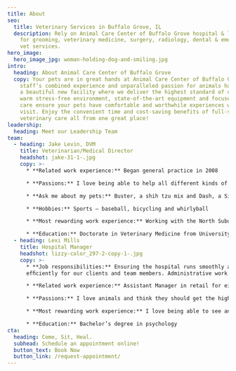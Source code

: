 ```yaml
---
title: About
seo:
  title: Veterinary Services in Buffalo Grove, IL
  description: Rely on Animal Care Center of Buffalo Grove hospital & laboratory
    for grooming, veterinary medicine, surgery, radiology, dental & emergency
    vet services.
hero_image:
  hero_image_jpg: woman-holding-dog-and-smiling.jpg
intro:
  heading: About Animal Care Center of Buffalo Grove
  copy: Your pets are in great hands at Animal Care Center of Buffalo Grove! Our
    staff’s combined experience and unparalleled passion for animals have led to
    a beautiful new facility where we deliver the highest standard of care. Our
    warm stress-free environment, state-of-the-art equipment and focused medical
    care ensure your pets have comfortable and worthwhile experiences with each
    visit. Enjoy the convenient time and cost-saving benefits of full-service
    veterinary care all from one great place!
leadership:
  heading: Meet our Leadership Team
team:
  - heading: Jake Levin, DVM
    title: Veterinarian/Medical Director
    headshot: jake-31-1-.jpg
    copy: >-
      * **Related work experience:** Began general practice in 2008

      * **Passions:** I love being able to help all different kinds of sick dogs and cats and improve the lives of animals in my hometown. I was raised in this community, and I am extremely happy to be able to give back.

      * **Ask me about my pets:** Buster, a shih tzu mix and Dash, a Siberian cat

      * **Hobbies:** Sports – baseball, bicycling and whirlyball

      * **Most rewarding work experience:** Working with the North Suburban Specialty Recreational Association teaching sports and science to children with disabilities.

      * **Education:** Doctorate in Veterinary Medicine from University of Illinois, Urbana Member of the CVMA, AVMA, VIN
  - heading: Lexi Mills
    title: Hospital Manager
    headshot: lizzy-color_297-2-copy-1-.jpg
    copy: >-
      * **Job responsibilities:** Ensuring the hospital runs smoothly and
      efﬁciently for our clients and team members. Administrative work.

      * **Related work experience:** Assistant Manager in retail for eight years.

      * **Passions:** I love animals and think they should get the highest level of care as they rely on us to care and provide for them.

      * **Most rewarding work experience:** I love being able to see and talk to clients as well as get to see all their cute furry friends.

      * **Education:** Bachelor’s degree in psychology
cta:
  heading: Come, Sit, Heal.
  subhead: Schedule an appointment online!
  button_text: Book Now
  button_link: /request-appointment/
---
```

